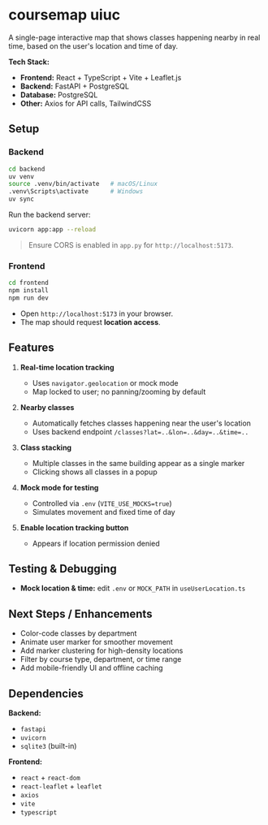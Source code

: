 # coursemap uiuc

A single-page interactive map that shows classes happening nearby in real time, based on the user's location and time of day.

**Tech Stack:**

* **Frontend:** React + TypeScript + Vite + Leaflet.js
* **Backend:** FastAPI + PostgreSQL
* **Database:** PostgreSQL
* **Other:** Axios for API calls, TailwindCSS

## Setup

### Backend

```bash
cd backend
uv venv
source .venv/bin/activate   # macOS/Linux
.venv\Scripts\activate      # Windows
uv sync
```

Run the backend server:

```bash
uvicorn app:app --reload
```

> Ensure CORS is enabled in `app.py` for `http://localhost:5173`.



### Frontend

```bash
cd frontend
npm install
npm run dev
```

* Open `http://localhost:5173` in your browser.
* The map should request **location access**.



## Features

1. **Real-time location tracking**

   * Uses `navigator.geolocation` or mock mode
   * Map locked to user; no panning/zooming by default

2. **Nearby classes**

   * Automatically fetches classes happening near the user's location
   * Uses backend endpoint `/classes?lat=..&lon=..&day=..&time=..`

3. **Class stacking**

   * Multiple classes in the same building appear as a single marker
   * Clicking shows all classes in a popup

4. **Mock mode for testing**

   * Controlled via `.env` (`VITE_USE_MOCKS=true`)
   * Simulates movement and fixed time of day

5. **Enable location tracking button**

   * Appears if location permission denied

## Testing & Debugging

* **Mock location & time:** edit `.env` or `MOCK_PATH` in `useUserLocation.ts`

## Next Steps / Enhancements

* Color-code classes by department
* Animate user marker for smoother movement
* Add marker clustering for high-density locations
* Filter by course type, department, or time range
* Add mobile-friendly UI and offline caching

## Dependencies

**Backend:**

* `fastapi`
* `uvicorn`
* `sqlite3` (built-in)

**Frontend:**

* `react` + `react-dom`
* `react-leaflet` + `leaflet`
* `axios`
* `vite`
* `typescript`
